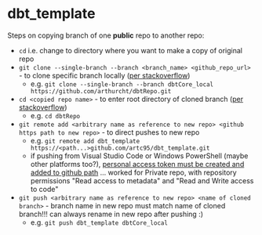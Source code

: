 # dbt_template

Steps on copying branch of one **public** repo to another repo:
- `cd` i.e. change to directory where you want to make a copy of original repo
- `git clone --single-branch --branch <branch_name> <github_repo_url>` - to clone specific branch locally ([per stackoverflow](https://stackoverflow.com/questions/49290566/how-to-copy-only-single-branch-from-one-git-repo-to-another))
  - e.g. `git clone --single-branch --branch dbtCore_local https://github.com/arthurcht/dbtRepo.git` 
- `cd <copied repo name>` - to enter root directory of cloned branch ([per stackoverflow](https://stackoverflow.com/questions/49290566/how-to-copy-only-single-branch-from-one-git-repo-to-another))
  - e.g. `cd dbtRepo`   
- `git remote add <arbitrary name as reference to new repo> <github https path to new repo>` - to direct pushes to new repo
  - e.g. `git remote add dbt_template https://<path...>github.com/artc95/dbt_template.git`
  - if pushing from Visual Studio Code or Windows PowerShell (maybe other platforms too?), [personal access token must be created and added to github path](https://github.com/microsoft/vscode-pull-request-github/issues/3109) ... worked for Private repo, with repository permissions "Read access to metadata" and "Read and Write access to code"
- `git push <arbitrary name as reference to new repo> <name of cloned branch>` - branch name in new repo must match name of cloned branch!!! can always rename in new repo after pushing :)
  - e.g. `git push dbt_template dbtCore_local`
